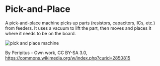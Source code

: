 # Pick-and-Place

A pick-and-place machine picks up parts (resistors, capacitors, ICs, etc.) from feeders. It uses a vacuum to lift the part, then moves and places it where it needs to be on the board.


<img src="https://upload.wikimedia.org/wikipedia/commons/8/89/Pick_and_place_internals_of_surface_mount_machine.JPG" alt="pick and place machine" class="640w">


By Peripitus - Own work, CC BY-SA 3.0, https://commons.wikimedia.org/w/index.php?curid=2850815
